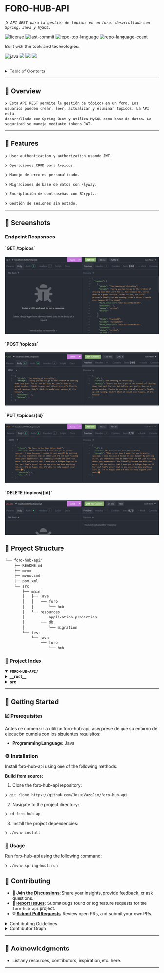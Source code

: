 <div align="left" style="position: relative;">
<h1>FORO-HUB-API</h1>
<p align="left">
	<em><code>❯ API REST para la gestión de tópicos en un foro, desarrollada con Spring, Java y MySQL. </code></em>
</p>
<p align="left">
	<img src="https://img.shields.io/github/license/JosueVazqJim/foro-hub-api?style=for-the-badge&logo=opensourceinitiative&logoColor=white&color=9800ff" alt="license">
	<img src="https://img.shields.io/github/last-commit/JosueVazqJim/foro-hub-api?style=for-the-badge&logo=git&logoColor=white&color=9800ff" alt="last-commit">
	<img src="https://img.shields.io/github/languages/top/JosueVazqJim/foro-hub-api?style=for-the-badge&color=9800ff" alt="repo-top-language">
	<img src="https://img.shields.io/github/languages/count/JosueVazqJim/foro-hub-api?style=for-the-badge&color=9800ff" alt="repo-language-count">
</p>
<p align="left">Built with the tools and technologies:</p>
<p align="left">
	<img src="https://img.shields.io/badge/java-%23ED8B00.svg?style=for-the-badge&logo=openjdk&logoColor=white" alt="java">
    <img src="https://img.shields.io/badge/mysql-4479A1.svg?style=for-the-badge&logo=mysql&logoColor=white">
    <img src="https://img.shields.io/badge/spring-6DB33F.svg?style=for-the-badge&logo=spring&logoColor=white">
    <img src="https://img.shields.io/badge/JWT-black?style=for-the-badge&logo=JSON%20web%20tokens">
</p>
</div>
<br clear="right">

<details><summary>Table of Contents</summary>

- [📍 Overview](#-overview)
- [👾 Features](#-features)
- [📁 Project Structure](#-project-structure)
    - [📂 Project Index](#-project-index)
- [🚀 Getting Started](#-getting-started)
    - [☑️ Prerequisites](#-prerequisites)
    - [⚙️ Installation](#-installation)
    - [🤖 Usage](#🤖-usage)
    - [🧪 Testing](#🧪-testing)
- [📌 Project Roadmap](#-project-roadmap)
- [🔰 Contributing](#-contributing)
- [🎗 License](#-license)
- [🙌 Acknowledgments](#-acknowledgments)

</details>
<hr>

## 📍 Overview

<code>❯ Esta API REST permite la gestión de tópicos en un foro. Los usuarios pueden crear, leer, actualizar y eliminar tópicos. La API está desarrollada con Spring Boot y utiliza MySQL como base de datos. La seguridad se maneja mediante tokens JWT.</code>

---

## 👾 Features

<code>❯ User authentication y authorization usando JWT.</code>

<code>❯ Operaciones CRUD para tópicos.</code>

<code>❯ Manejo de errores personalizado.</code>

<code>❯ Migraciones de base de datos con Flyway.</code>

<code>❯ Encriptación de contraseñas con BCrypt..</code>

<code>❯ Gestión de sesiones sin estado.</code>


---

## 📸 Screenshots

### Endpoint Responses

#### \`GET /topicos\`
![GET /topicos](images/get.png)

#### \`POST /topicos\`
![POST /topicos](images/post.png)

#### \`PUT /topicos/{id}\`
![PUT /topicos/{id}](images/put.png)

#### \`DELETE /topicos/{id}\`
![DELETE /topicos/{id}](images/delete.png)

## 📁 Project Structure

```sh
└── foro-hub-api/
    ├── README.md
    ├── mvnw
    ├── mvnw.cmd
    ├── pom.xml
    └── src
        ├── main
        │   ├── java
        │   │   └── foro
        │   │       └── hub
        │   └── resources
        │       ├── application.properties
        │       └── db
        │           └── migration
        └── test
            └── java
                └── foro
                    └── hub
```


### 📂 Project Index
<details open>
	<summary><b><code>FORO-HUB-API/</code></b></summary>
	<details> <!-- __root__ Submodule -->
		<summary><b>__root__</b></summary>
		<blockquote>
			<table>
			<tr>
				<td><b><a href='https://github.com/JosueVazqJim/foro-hub-api/blob/master/mvnw'>mvnw</a></b></td>
				<td><code>❯ REPLACE-ME</code></td>
			</tr>
			<tr>
				<td><b><a href='https://github.com/JosueVazqJim/foro-hub-api/blob/master/mvnw.cmd'>mvnw.cmd</a></b></td>
				<td><code>❯ REPLACE-ME</code></td>
			</tr>
			</table>
		</blockquote>
	</details>
	<details> <!-- src Submodule -->
		<summary><b>src</b></summary>
		<blockquote>
			<details>
				<summary><b>main</b></summary>
				<blockquote>
					<details>
						<summary><b>resources</b></summary>
						<blockquote>
							<details>
								<summary><b>db</b></summary>
								<blockquote>
									<details>
										<summary><b>migration</b></summary>
										<blockquote>
											<table>
											<tr>
												<td><b><a href='https://github.com/JosueVazqJim/foro-hub-api/blob/master/src/main/resources/db/migration/V4__create-table-topicos.sql'>V4__create-table-topicos.sql</a></b></td>
												<td><code>❯ REPLACE-ME</code></td>
											</tr>
											<tr>
												<td><b><a href='https://github.com/JosueVazqJim/foro-hub-api/blob/master/src/main/resources/db/migration/V6__alter-table-topicos-add-foreign-key.sql'>V6__alter-table-topicos-add-foreign-key.sql</a></b></td>
												<td><code>❯ REPLACE-ME</code></td>
											</tr>
											<tr>
												<td><b><a href='https://github.com/JosueVazqJim/foro-hub-api/blob/master/src/main/resources/db/migration/V10__alter-table-usuarios-change-name-email-column.sql'>V10__alter-table-usuarios-change-name-email-column.sql</a></b></td>
												<td><code>❯ REPLACE-ME</code></td>
											</tr>
											<tr>
												<td><b><a href='https://github.com/JosueVazqJim/foro-hub-api/blob/master/src/main/resources/db/migration/V3__create-table-cursos.sql'>V3__create-table-cursos.sql</a></b></td>
												<td><code>❯ REPLACE-ME</code></td>
											</tr>
											<tr>
												<td><b><a href='https://github.com/JosueVazqJim/foro-hub-api/blob/master/src/main/resources/db/migration/V1__create-table-usuarios.sql'>V1__create-table-usuarios.sql</a></b></td>
												<td><code>❯ REPLACE-ME</code></td>
											</tr>
											<tr>
												<td><b><a href='https://github.com/JosueVazqJim/foro-hub-api/blob/master/src/main/resources/db/migration/V11__alter-table-topicos-change-name-fecha-column.sql'>V11__alter-table-topicos-change-name-fecha-column.sql</a></b></td>
												<td><code>❯ REPLACE-ME</code></td>
											</tr>
											<tr>
												<td><b><a href='https://github.com/JosueVazqJim/foro-hub-api/blob/master/src/main/resources/db/migration/V8__alter-table-respuestas-add-foreign-key-usuarios.sql'>V8__alter-table-respuestas-add-foreign-key-usuarios.sql</a></b></td>
												<td><code>❯ REPLACE-ME</code></td>
											</tr>
											<tr>
												<td><b><a href='https://github.com/JosueVazqJim/foro-hub-api/blob/master/src/main/resources/db/migration/V2__create-table-perfiles.sql'>V2__create-table-perfiles.sql</a></b></td>
												<td><code>❯ REPLACE-ME</code></td>
											</tr>
											<tr>
												<td><b><a href='https://github.com/JosueVazqJim/foro-hub-api/blob/master/src/main/resources/db/migration/V9__alter-all-tables-add-column-eliminado.sql'>V9__alter-all-tables-add-column-eliminado.sql</a></b></td>
												<td><code>❯ REPLACE-ME</code></td>
											</tr>
											<tr>
												<td><b><a href='https://github.com/JosueVazqJim/foro-hub-api/blob/master/src/main/resources/db/migration/V7__alter-table-respuestas-add-foreign-key.sql'>V7__alter-table-respuestas-add-foreign-key.sql</a></b></td>
												<td><code>❯ REPLACE-ME</code></td>
											</tr>
											<tr>
												<td><b><a href='https://github.com/JosueVazqJim/foro-hub-api/blob/master/src/main/resources/db/migration/V5__create-table-respuestas.sql'>V5__create-table-respuestas.sql</a></b></td>
												<td><code>❯ REPLACE-ME</code></td>
											</tr>
											</table>
										</blockquote>
									</details>
								</blockquote>
							</details>
						</blockquote>
					</details>
					<details>
						<summary><b>java</b></summary>
						<blockquote>
							<details>
								<summary><b>foro</b></summary>
								<blockquote>
									<details>
										<summary><b>hub</b></summary>
										<blockquote>
											<details>
												<summary><b>api</b></summary>
												<blockquote>
													<table>
													<tr>
														<td><b><a href='https://github.com/JosueVazqJim/foro-hub-api/blob/master/src/main/java/foro/hub/api/ApiApplication.java'>ApiApplication.java</a></b></td>
														<td><code>❯ REPLACE-ME</code></td>
													</tr>
													</table>
													<details>
														<summary><b>infra</b></summary>
														<blockquote>
															<details>
																<summary><b>errores</b></summary>
																<blockquote>
																	<table>
																	<tr>
																		<td><b><a href='https://github.com/JosueVazqJim/foro-hub-api/blob/master/src/main/java/foro/hub/api/infra/errores/TratadorErrores.java'>TratadorErrores.java</a></b></td>
																		<td><code>❯ REPLACE-ME</code></td>
																	</tr>
																	</table>
																</blockquote>
															</details>
															<details>
																<summary><b>security</b></summary>
																<blockquote>
																	<table>
																	<tr>
																		<td><b><a href='https://github.com/JosueVazqJim/foro-hub-api/blob/master/src/main/java/foro/hub/api/infra/security/TokenService.java'>TokenService.java</a></b></td>
																		<td><code>❯ REPLACE-ME</code></td>
																	</tr>
																	<tr>
																		<td><b><a href='https://github.com/JosueVazqJim/foro-hub-api/blob/master/src/main/java/foro/hub/api/infra/security/AutenticacionService.java'>AutenticacionService.java</a></b></td>
																		<td><code>❯ REPLACE-ME</code></td>
																	</tr>
																	<tr>
																		<td><b><a href='https://github.com/JosueVazqJim/foro-hub-api/blob/master/src/main/java/foro/hub/api/infra/security/SecurityFilter.java'>SecurityFilter.java</a></b></td>
																		<td><code>❯ REPLACE-ME</code></td>
																	</tr>
																	<tr>
																		<td><b><a href='https://github.com/JosueVazqJim/foro-hub-api/blob/master/src/main/java/foro/hub/api/infra/security/SecurityConfigurations.java'>SecurityConfigurations.java</a></b></td>
																		<td><code>❯ REPLACE-ME</code></td>
																	</tr>
																	<tr>
																		<td><b><a href='https://github.com/JosueVazqJim/foro-hub-api/blob/master/src/main/java/foro/hub/api/infra/security/DatosJWTToken.java'>DatosJWTToken.java</a></b></td>
																		<td><code>❯ REPLACE-ME</code></td>
																	</tr>
																	</table>
																</blockquote>
															</details>
														</blockquote>
													</details>
													<details>
														<summary><b>domain</b></summary>
														<blockquote>
															<table>
															<tr>
																<td><b><a href='https://github.com/JosueVazqJim/foro-hub-api/blob/master/src/main/java/foro/hub/api/domain/ValidacionException.java'>ValidacionException.java</a></b></td>
																<td><code>❯ REPLACE-ME</code></td>
															</tr>
															<tr>
																<td><b><a href='https://github.com/JosueVazqJim/foro-hub-api/blob/master/src/main/java/foro/hub/api/domain/UsuarioInvalido.java'>UsuarioInvalido.java</a></b></td>
																<td><code>❯ REPLACE-ME</code></td>
															</tr>
															</table>
															<details>
																<summary><b>perfil</b></summary>
																<blockquote>
																	<table>
																	<tr>
																		<td><b><a href='https://github.com/JosueVazqJim/foro-hub-api/blob/master/src/main/java/foro/hub/api/domain/perfil/DatosRegistroUsuario.java'>DatosRegistroUsuario.java</a></b></td>
																		<td><code>❯ REPLACE-ME</code></td>
																	</tr>
																	<tr>
																		<td><b><a href='https://github.com/JosueVazqJim/foro-hub-api/blob/master/src/main/java/foro/hub/api/domain/perfil/Usuario.java'>Usuario.java</a></b></td>
																		<td><code>❯ REPLACE-ME</code></td>
																	</tr>
																	<tr>
																		<td><b><a href='https://github.com/JosueVazqJim/foro-hub-api/blob/master/src/main/java/foro/hub/api/domain/perfil/DatosAutenticacionUsuario.java'>DatosAutenticacionUsuario.java</a></b></td>
																		<td><code>❯ REPLACE-ME</code></td>
																	</tr>
																	<tr>
																		<td><b><a href='https://github.com/JosueVazqJim/foro-hub-api/blob/master/src/main/java/foro/hub/api/domain/perfil/UsuarioRepository.java'>UsuarioRepository.java</a></b></td>
																		<td><code>❯ REPLACE-ME</code></td>
																	</tr>
																	</table>
																</blockquote>
															</details>
															<details>
																<summary><b>curso</b></summary>
																<blockquote>
																	<table>
																	<tr>
																		<td><b><a href='https://github.com/JosueVazqJim/foro-hub-api/blob/master/src/main/java/foro/hub/api/domain/curso/Curso.java'>Curso.java</a></b></td>
																		<td><code>❯ REPLACE-ME</code></td>
																	</tr>
																	<tr>
																		<td><b><a href='https://github.com/JosueVazqJim/foro-hub-api/blob/master/src/main/java/foro/hub/api/domain/curso/Categoria.java'>Categoria.java</a></b></td>
																		<td><code>❯ REPLACE-ME</code></td>
																	</tr>
																	<tr>
																		<td><b><a href='https://github.com/JosueVazqJim/foro-hub-api/blob/master/src/main/java/foro/hub/api/domain/curso/DatosRegistroCurso.java'>DatosRegistroCurso.java</a></b></td>
																		<td><code>❯ REPLACE-ME</code></td>
																	</tr>
																	<tr>
																		<td><b><a href='https://github.com/JosueVazqJim/foro-hub-api/blob/master/src/main/java/foro/hub/api/domain/curso/CursoRepository.java'>CursoRepository.java</a></b></td>
																		<td><code>❯ REPLACE-ME</code></td>
																	</tr>
																	</table>
																</blockquote>
															</details>
															<details>
																<summary><b>topico</b></summary>
																<blockquote>
																	<table>
																	<tr>
																		<td><b><a href='https://github.com/JosueVazqJim/foro-hub-api/blob/master/src/main/java/foro/hub/api/domain/topico/LogicaTopico.java'>LogicaTopico.java</a></b></td>
																		<td><code>❯ REPLACE-ME</code></td>
																	</tr>
																	<tr>
																		<td><b><a href='https://github.com/JosueVazqJim/foro-hub-api/blob/master/src/main/java/foro/hub/api/domain/topico/DatosRegistroTopico.java'>DatosRegistroTopico.java</a></b></td>
																		<td><code>❯ REPLACE-ME</code></td>
																	</tr>
																	<tr>
																		<td><b><a href='https://github.com/JosueVazqJim/foro-hub-api/blob/master/src/main/java/foro/hub/api/domain/topico/Topico.java'>Topico.java</a></b></td>
																		<td><code>❯ REPLACE-ME</code></td>
																	</tr>
																	<tr>
																		<td><b><a href='https://github.com/JosueVazqJim/foro-hub-api/blob/master/src/main/java/foro/hub/api/domain/topico/DatosListadoTopicos.java'>DatosListadoTopicos.java</a></b></td>
																		<td><code>❯ REPLACE-ME</code></td>
																	</tr>
																	<tr>
																		<td><b><a href='https://github.com/JosueVazqJim/foro-hub-api/blob/master/src/main/java/foro/hub/api/domain/topico/DatosActualizarTopico.java'>DatosActualizarTopico.java</a></b></td>
																		<td><code>❯ REPLACE-ME</code></td>
																	</tr>
																	<tr>
																		<td><b><a href='https://github.com/JosueVazqJim/foro-hub-api/blob/master/src/main/java/foro/hub/api/domain/topico/TopicoRepository.java'>TopicoRepository.java</a></b></td>
																		<td><code>❯ REPLACE-ME</code></td>
																	</tr>
																	<tr>
																		<td><b><a href='https://github.com/JosueVazqJim/foro-hub-api/blob/master/src/main/java/foro/hub/api/domain/topico/DatosResTopico.java'>DatosResTopico.java</a></b></td>
																		<td><code>❯ REPLACE-ME</code></td>
																	</tr>
																	</table>
																	<details>
																		<summary><b>validaciones</b></summary>
																		<blockquote>
																			<table>
																			<tr>
																				<td><b><a href='https://github.com/JosueVazqJim/foro-hub-api/blob/master/src/main/java/foro/hub/api/domain/topico/validaciones/IValidadoresTopicos.java'>IValidadoresTopicos.java</a></b></td>
																				<td><code>❯ REPLACE-ME</code></td>
																			</tr>
																			<tr>
																				<td><b><a href='https://github.com/JosueVazqJim/foro-hub-api/blob/master/src/main/java/foro/hub/api/domain/topico/validaciones/ValidadorDuplicados.java'>ValidadorDuplicados.java</a></b></td>
																				<td><code>❯ REPLACE-ME</code></td>
																			</tr>
																			</table>
																		</blockquote>
																	</details>
																</blockquote>
															</details>
														</blockquote>
													</details>
													<details>
														<summary><b>controller</b></summary>
														<blockquote>
															<table>
															<tr>
																<td><b><a href='https://github.com/JosueVazqJim/foro-hub-api/blob/master/src/main/java/foro/hub/api/controller/AutenticacionController.java'>AutenticacionController.java</a></b></td>
																<td><code>❯ REPLACE-ME</code></td>
															</tr>
															<tr>
																<td><b><a href='https://github.com/JosueVazqJim/foro-hub-api/blob/master/src/main/java/foro/hub/api/controller/TopicoController.java'>TopicoController.java</a></b></td>
																<td><code>❯ REPLACE-ME</code></td>
															</tr>
															<tr>
																<td><b><a href='https://github.com/JosueVazqJim/foro-hub-api/blob/master/src/main/java/foro/hub/api/controller/HelloController.java'>HelloController.java</a></b></td>
																<td><code>❯ REPLACE-ME</code></td>
															</tr>
															</table>
														</blockquote>
													</details>
												</blockquote>
											</details>
										</blockquote>
									</details>
								</blockquote>
							</details>
						</blockquote>
					</details>
				</blockquote>
			</details>
			<details>
				<summary><b>test</b></summary>
				<blockquote>
					<details>
						<summary><b>java</b></summary>
						<blockquote>
							<details>
								<summary><b>foro</b></summary>
								<blockquote>
									<details>
										<summary><b>hub</b></summary>
										<blockquote>
											<details>
												<summary><b>api</b></summary>
												<blockquote>
													<table>
													<tr>
														<td><b><a href='https://github.com/JosueVazqJim/foro-hub-api/blob/master/src/test/java/foro/hub/api/ApiApplicationTests.java'>ApiApplicationTests.java</a></b></td>
														<td><code>❯ REPLACE-ME</code></td>
													</tr>
													</table>
												</blockquote>
											</details>
										</blockquote>
									</details>
								</blockquote>
							</details>
						</blockquote>
					</details>
				</blockquote>
			</details>
		</blockquote>
	</details>
</details>

---
## 🚀 Getting Started

### ☑️ Prerequisites

Antes de comenzar a utilizar foro-hub-api, asegúrese de que su entorno de ejecución cumpla con los siguientes requisitos:

- **Programming Language:** Java


### ⚙️ Installation

Install foro-hub-api using one of the following methods:

**Build from source:**

1. Clone the foro-hub-api repository:
```sh
❯ git clone https://github.com/JosueVazqJim/foro-hub-api
```

2. Navigate to the project directory:
```sh
❯ cd foro-hub-api
```

3. Install the project dependencies:

```sh
❯ ./mvnw install
```


### 🤖 Usage
Run foro-hub-api using the following command:
```sh
❯ ./mvnw spring-boot:run
```

## 🔰 Contributing

- **💬 [Join the Discussions](https://github.com/JosueVazqJim/foro-hub-api/discussions)**: Share your insights, provide feedback, or ask questions.
- **🐛 [Report Issues](https://github.com/JosueVazqJim/foro-hub-api/issues)**: Submit bugs found or log feature requests for the `foro-hub-api` project.
- **💡 [Submit Pull Requests](https://github.com/JosueVazqJim/foro-hub-api/blob/main/CONTRIBUTING.md)**: Review open PRs, and submit your own PRs.

<details closed>
<summary>Contributing Guidelines</summary>

1. **Fork the Repository**: Start by forking the project repository to your github account.
2. **Clone Locally**: Clone the forked repository to your local machine using a git client.
   ```sh
   git clone https://github.com/JosueVazqJim/foro-hub-api
   ```
3. **Create a New Branch**: Always work on a new branch, giving it a descriptive name.
   ```sh
   git checkout -b new-feature-x
   ```
4. **Make Your Changes**: Develop and test your changes locally.
5. **Commit Your Changes**: Commit with a clear message describing your updates.
   ```sh
   git commit -m 'Implemented new feature x.'
   ```
6. **Push to github**: Push the changes to your forked repository.
   ```sh
   git push origin new-feature-x
   ```
7. **Submit a Pull Request**: Create a PR against the original project repository. Clearly describe the changes and their motivations.
8. **Review**: Once your PR is reviewed and approved, it will be merged into the main branch. Congratulations on your contribution!
</details>

<details closed>
<summary>Contributor Graph</summary>
<br>
<p align="left">
   <a href="https://github.com{/JosueVazqJim/foro-hub-api/}graphs/contributors">
      <img src="https://contrib.rocks/image?repo=JosueVazqJim/foro-hub-api">
   </a>
</p>
</details>

---



## 🙌 Acknowledgments

- List any resources, contributors, inspiration, etc. here.

---